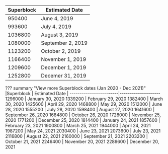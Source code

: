 |Superblock 			| Estimated Date	|
------------------------|--------------------
950400 					| June 4, 2019
993600 					| July 4, 2019
1036800 				| August 3, 2019
1080000 				| September 2, 2019
1123200 				| October 2, 2019
1166400 				| November 1, 2019
1209600 				| December 1, 2019
1252800 				| Decemer 31, 2019

??? summary "View more Superblock dates (Jan 2020 - Dec 2021)"
	|Superblock 			| Estimated Date	|
	------------------------|--------------------
	1296000 				| January 30, 2020
	1339200 				| February 29, 2020
	1382400 				| March 30, 2020
	1425600 				| April 29, 2020
	1468800 				| May 29, 2020
	1512000 				| June 28, 2020
	1555200 				| July 28, 2020
	1598400 				| August 27, 2020
	1641600 				| September 26, 2020
	1684800 				| October 26, 2020
	1728000 				| November 25, 2020
	1771200 				| December 25, 2020
	1814400 				| January 24, 2021
	1857600 				| February 23, 2021
	1900800 				| March 25, 2021
	1944000 				| April 24, 2021
	1987200 				| May 24, 2021
	2030400 				| June 23, 2021
	2073600 				| July 23, 2021
	2116800 				| August 22, 2021
	2160000					| September 21, 2021
	2203200					| October 21, 2021
	2246400					| November 20, 2021
	2289600 				| December 20, 2021